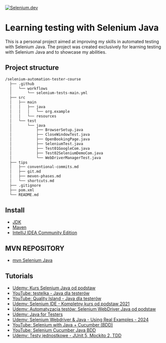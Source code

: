 [![Selenium.dev](https://img.shields.io/badge/Documantation-Selenium-43b02a.svg?logo=selenium)](https://www.selenium.dev/)

# Learning testing with Selenium Java
This is a personal project aimed at improving my skills in automated testing with Selenium Java. The project was created exclusively for learning testing with Selenium Java and to showcase my abilities.
## Project structure

```bash
/selenium-automation-tester-course
  ├── .github
  │   └── workflows
  │       └── selenium-tests-main.yml
  ├── src
  │   ├── main
  │   │   ├── java
  │   │   │   └── org.example
  │   │   └── resources
  │   └── test
  │       └── java
  │           ├── BrowserSetup.java
  │           ├── CloseWindowTest.java
  │           ├── OpenBookingPage.java
  │           ├── SeleniumTest.java
  │           ├── Test01GoogleCom.java
  │           ├── Test02SeleniumDemoCom.java
  │           └── WebDriverManagerTest.java
  ├── tips
  │   ├── conventional-commits.md
  │   ├── git.md
  │   ├── meven-phases.md
  │   └── shortcuts.md
  ├── .gitignore
  ├── pom.xml
  └── README.md
  ```

## Install
- [JDK](https://www.oracle.com/pl/java/technologies/downloads/)
- [Maven](https://maven.apache.org/download.cgi)
- [IntelliJ IDEA Community Edition](https://www.jetbrains.com/idea/download/?section=windows)

## MVN REPOSITORY
- [mvn Selenium Java](https://mvnrepository.com/artifact/org.seleniumhq.selenium/selenium-java)

## Tutorials
- [Udemy: Kurs Selenium Java od podstaw](https://www.udemy.com/course/kurs-selenium-java)
- [YouTube: testelka - Java dla testerów](https://testelka.pl/kurs/java-dla-testerow/#lekcje)
- [YouTube: Quality Island - Java dla testerów](https://www.youtube.com/watch?v=PqRHjhNJ8jA&list=PLAoOkePoA0Pt1PN5JiPFI3RXbcw-zd2Mu&index=1)
- [Udemy: Selenium IDE - Kompletny kurs od podstaw 2021](https://www.udemy.com/course/selenium-ide-kompletny-kurs-od-podstaw)
- [Udemy: Automatyzacja testów: Selenium WebDriver Java od podstaw](https://www.udemy.com/course/automatyzacja-testow-selenium-webdriver-java-od-podstaw)
- [Udemy: Java for Testers](https://www.udemy.com/course/java-for-testers-dmitry)
- [Udemy: Selenium Webdriver & Java - Using Real Examples - 2024](https://www.udemy.com/course/selenium-webdriver-java-using-real-examples)
- [YouTube: Selenium with Java + Cucumber (BDD)](https://www.youtube.com/watch?v=d56lRIAwQEI&list=PLUDwpEzHYYLtHHyYv48HmWAbxsS-2iDNT)
- [YouTube: Selenium Cucumber Java BDD](https://www.youtube.com/watch?v=4e9vhX7ZuCw&list=PLhW3qG5bs-L_mFHirOLEYJ7X2rIXu8SR2)
- [Udemy: Testy jednostkowe - JUnit 5, Mockito 2, TDD](https://www.udemy.com/course/testy-jednostkowe)

